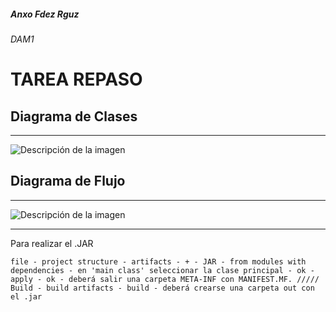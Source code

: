 ##### Anxo Fdez Rguz 
###### DAM1
# <span style="color:">**TAREA REPASO**</span>  

## Diagrama de Clases

---
<image src="IMG/DiagramaClase-Boletin12.png" alt="Descripción de la imagen">

## Diagrama de Flujo

---

<image src="IMG/Futbol.jpg" alt="Descripción de la imagen">

---

Para realizar el .JAR 

~~~
file - project structure - artifacts - + - JAR - from modules with dependencies - en 'main class' seleccionar la clase principal - ok - apply - ok - deberá salir una carpeta META-INF con MANIFEST.MF. ///// Build - build artifacts - build - deberá crearse una carpeta out con el .jar
~~~
